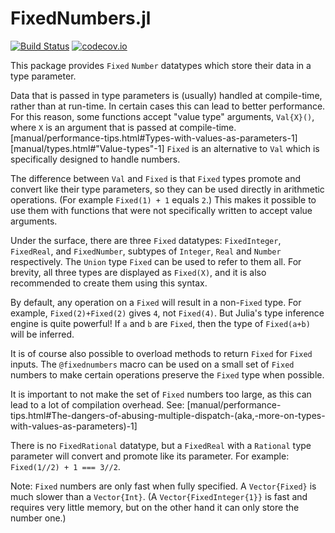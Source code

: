 # FixedNumbers.jl

[![Build Status](https://travis-ci.org/perrutquist/FixedNumbers.jl.svg?branch=master)](https://travis-ci.org/perrutquist/FixedNumbers.jl)
[![codecov.io](http://codecov.io/github/perrutquist/FixedNumbers.jl/coverage.svg?branch=master)](http://codecov.io/github/perrutquist/FixedNumbers.jl?branch=master)

This package provides `Fixed` `Number` datatypes which store their data in a
type parameter.

Data that is passed in type parameters is (usually) handled at compile-time,
rather than at run-time. In certain cases this can lead to
better performance.
For this reason, some functions accept "value type" arguments, `Val{X}()`,
where `X` is an argument that is passed at compile-time.
[manual/performance-tips.html#Types-with-values-as-parameters-1]
[manual/types.html#"Value-types"-1]
`Fixed` is an alternative to `Val` which is specifically
designed to handle numbers.

The difference between `Val` and `Fixed` is that `Fixed` types
promote and convert like their type parameters, so they can be used directly in
arithmetic operations. (For example `Fixed(1) + 1` equals `2`.)
This makes it possible to use them with functions that were not specifically
written to accept value arguments.

Under the surface, there are three `Fixed` datatypes: `FixedInteger`,
`FixedReal`, and `FixedNumber`, subtypes of `Integer`, `Real` and `Number`
respectively. The `Union` type `Fixed` can be used to refer to them all.
For brevity, all three types are displayed as `Fixed(X)`, and it is also
recommended to create them using this syntax.

By default, any operation on a `Fixed` will result in a non-`Fixed` type.
For example, `Fixed(2)+Fixed(2)` gives `4`, not `Fixed(4)`.
But Julia's type inference engine is quite powerful! If `a` and `b` are `Fixed`,
then the type of `Fixed(a+b)` will be inferred.

It is of course also possible to overload methods to return `Fixed` for `Fixed`
inputs. The `@fixednumbers` macro can be used on a small set of `Fixed` numbers
to make certain operations preserve the `Fixed` type when possible.

It is important to not make the set of `Fixed` numbers too large,
as this can lead to a lot of compilation overhead. See:
[manual/performance-tips.html#The-dangers-of-abusing-multiple-dispatch-(aka,-more-on-types-with-values-as-parameters)-1]

There is no `FixedRational` datatype, but a `FixedReal` with a
`Rational` type parameter will convert and promote like its parameter.
For example: `Fixed(1//2) + 1 === 3//2`.

Note: `Fixed` numbers are only fast when fully specified. A `Vector{Fixed}`
is much slower than a `Vector{Int}`.
(A `Vector{FixedInteger{1}}` is fast and requires very little memory,
but on the other hand it can only store the number one.)

